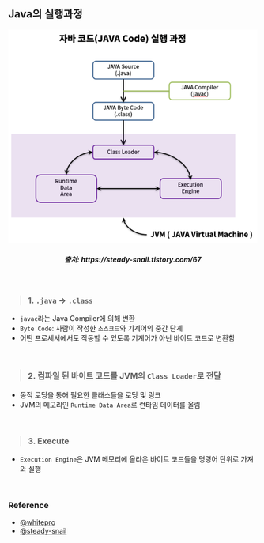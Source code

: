 ## Java의 실행과정

<div align=center>
    <img src='../../resources/java/executeJava.png'>
    <h5>출처: https://steady-snail.tistory.com/67</h5>
</div>

<br>

> ### 1. `.java` → `.class`

- `javac`라는 Java Compiler에 의해 변환
- `Byte Code`: 사람이 작성한 `소스코드`와 기계어의 중간 단계
- 어떤 프로세서에서도 작동할 수 있도록 기계어가 아닌 바이트 코드로 변환함

<br>

> ### 2. 컴파일 된 바이트 코드를 JVM의 `Class Loader`로 전달

- 동적 로딩을 통해 필요한 클래스들을 로딩 및 링크
- JVM의 메모리인 `Runtime Data Area`로 런타임 데이터를 올림

<br>

> ### 3. Execute

- `Execution Engine`은 JVM 메모리에 올라온 바이트 코드들을 명령어 단위로 가져와 실행

<br>

### Reference

- [@whitepro](https://whitepro.tistory.com/458)
- [@steady-snail](https://steady-snail.tistory.com/67)

